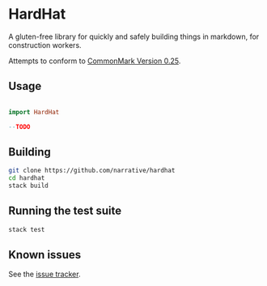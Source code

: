 # HardHat
A gluten-free library for quickly and safely building things in markdown, for construction workers.

Attempts to conform to [CommonMark Version 0.25](http://spec.commonmark.org/0.25/).

## Usage

```haskell

import HardHat

--TODO

```

## Building

```bash
git clone https://github.com/narrative/hardhat
cd hardhat
stack build
```

## Running the test suite

```bash
stack test
```

## Known issues
See the [issue tracker](https://github.com/narrative/hardhat/issues).
